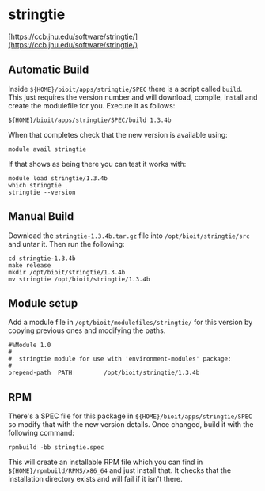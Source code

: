 # stringtie

[https://ccb.jhu.edu/software/stringtie/](https://ccb.jhu.edu/software/stringtie/)

## Automatic Build

Inside `${HOME}/bioit/apps/stringtie/SPEC` there is a script called `build`. This just requires the version number and will download, compile, install and create the modulefile for you. Execute it as follows:

    ${HOME}/bioit/apps/stringtie/SPEC/build 1.3.4b

When that completes check that the new version is available using:

    module avail stringtie

If that shows as being there you can test it works with:

    module load stringtie/1.3.4b
    which stringtie
    stringtie --version

## Manual Build

Download the `stringtie-1.3.4b.tar.gz` file into `/opt/bioit/stringtie/src` and untar it. Then run the following:

    cd stringtie-1.3.4b
    make release
    mkdir /opt/bioit/stringtie/1.3.4b
    mv stringtie /opt/bioit/stringtie/1.3.4b

## Module setup

Add a module file in `/opt/bioit/modulefiles/stringtie/` for this version by copying previous ones and modifying the paths.

    #%Module 1.0
    #
    #  stringtie module for use with 'environment-modules' package:
    #
    prepend-path  PATH         /opt/bioit/stringtie/1.3.4b

## RPM

There's a SPEC file for this package in `${HOME}/bioit/apps/stringtie/SPEC` so modify that with the new version details. Once changed, build it with the following command:

    rpmbuild -bb stringtie.spec

This will create an installable RPM file which you can find in `${HOME}/rpmbuild/RPMS/x86_64` and just install that. It checks that the installation directory exists and will fail if it isn't there.
